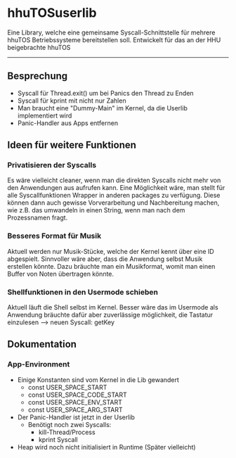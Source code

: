 # hhuTOSuserlib
Eine Library, welche eine gemeinsame Syscall-Schnittstelle für mehrere hhuTOS Betriebssysteme bereitstellen soll. Entwickelt für das an der HHU beigebrachte hhuTOS

---

## Besprechung
- Syscall für Thread.exit() um bei Panics den Thread zu Enden
- Syscall für kprint mit nicht nur Zahlen
- Man braucht eine "Dummy-Main" im Kernel, da die Userlib implementiert wird
- Panic-Handler aus Apps entfernen


## Ideen für weitere Funktionen
### Privatisieren der Syscalls
Es wäre vielleicht cleaner, wenn man die direkten Syscalls nicht mehr von den Anwendungen aus aufrufen kann. Eine Möglichkeit wäre, man stellt für alle Syscallfunktionen Wrapper in anderen packages zu verfügung. Diese können dann auch gewisse Vorverarbeitung und Nachbereitung machen, wie z.B. das umwandeln in einen String, wenn man nach dem Prozessnamen fragt.

### Besseres Format für Musik
Aktuell werden nur Musik-Stücke, welche der Kernel kennt über eine ID abgespielt. Sinnvoller wäre aber, dass die Anwendung selbst Musik erstellen könnte. Dazu bräuchte man ein Musikformat, womit man einen Buffer von Noten übertragen könnte.

### Shellfunktionen in den Usermode schieben
Aktuell läuft die Shell selbst im Kernel. Besser wäre das im Usermode als Anwendung bräuchte dafür aber zuverlässige möglichkeit, die Tastatur einzulesen
--> neuen Syscall: getKey



## Dokumentation

### App-Environment
- Einige Konstanten sind vom Kernel in die Lib gewandert
  - const USER_SPACE_START
  - const USER_SPACE_CODE_START
  - const USER_SPACE_ENV_START
  - const USER_SPACE_ARG_START
- Der Panic-Handler ist jetzt in der Userlib
  - Benötigt noch zwei Syscalls:
    - kill-Thread/Process
    - kprint Syscall
- Heap wird noch nicht initialisiert in Runtime (Später vielleicht) 
 